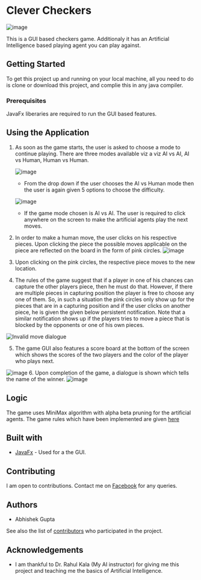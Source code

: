 # Clever Checkers

![image](https://user-images.githubusercontent.com/47221030/123680765-b3383080-d866-11eb-953d-ccf2493a2e9f.png)

This is a GUI based checkers game. Additionaly it has an Artificial Intelligence based playing agent you can play against.

## Getting Started

To get this project up and running on your local machine, all you need to do is clone or download this project, and complie this in any java compiler.

### Prerequisites

JavaFx liberaries are required to run the GUI based features.

## Using the Application

1. As soon as the game starts, the user is asked to choose a mode to continue playing. There are three modes available viz a viz AI vs AI, AI vs Human, Human vs Human.

      ![image](https://user-images.githubusercontent.com/47221030/123680832-c3501000-d866-11eb-8eef-fbbcf548dd06.png) 

	* From the drop down if the user chooses the AI vs Human mode then the user is again given 5 options to choose the difficulty.

	![image](https://user-images.githubusercontent.com/47221030/123680893-d19e2c00-d866-11eb-801c-a705d0729656.png)


	* If the game mode chosen is AI vs AI. The user is required to click anywhere on the screen to make the artificial agents play the next moves.

2. In order to make a human move, the user clicks on his respective pieces. Upon clicking the piece the possible moves applicable on the piece are reflected on the board in the form of pink circles.
![image](https://user-images.githubusercontent.com/47221030/123680951-da8efd80-d866-11eb-96ff-b9777bb5bdb2.png)

3. Upon clicking on the pink circles, the respective piece moves to the new location.
4. The rules of the game suggest that if a player in one of his chances can capture the other players piece, then he must do that. However, if there are multiple pieces in capturing position the player is free to choose any one of them. So, in such a situation the pink circles only show up for the pieces that are in a capturing position and if the user clicks on another piece, he is given the given below persistent notification. Note that a similar notification shows up if the players tries to move a piece that is blocked by the opponents or one of his own pieces.

![Invalid move dialogue](screenShots/invalidMoveDialogue.jpg)

5. The game GUI also features a score board at the bottom of the screen which shows the scores of the two players and the color of the player who plays next.

![image](https://user-images.githubusercontent.com/47221030/123680986-e24ea200-d866-11eb-9363-92f966fce6e9.png)
6. Upon completion of the game, a dialogue is shown which tells the name of the winner.
![image](https://user-images.githubusercontent.com/47221030/123681017-e975b000-d866-11eb-8bbb-d0560b6d96cc.png)

## Logic

The game uses MiniMax algorithm with alpha beta pruning for the artificial agents.
The game rules which have been implemented are given [here](https://www.ducksters.com/games/checkers_rules.php)

## Built with
* [JavaFx](https://openjfx.io/) - Used for a the GUI.

## Contributing

I am open to contributions. Contact me on [Facebook](https://www.facebook.com/mishraprateekaries) for any queries.

## Authors

* Abhishek Gupta

See also the list of [contributors](https://github.com/MiKinshu/Clever-Checkers/graphs/contributors) who participated in the project.

## Acknowledgements
* I am thankful to Dr. Rahul Kala (My AI instructor) for giving me this project and teaching me the basics of Artificial Intelligence.
